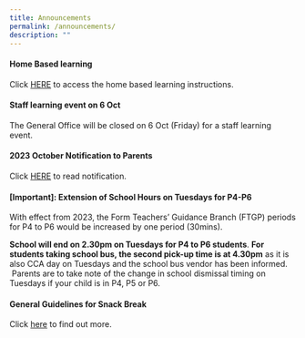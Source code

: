 ```yaml
---
title: Announcements
permalink: /announcements/
description: ""
---
```

#### Home Based learning 

Click [HERE](/homebasedlearninginstructions) to access the home based learning instructions.


#### Staff learning event on 6 Oct
The General Office will be closed on 6 Oct (Friday) for a staff learning event.  



#### 2023 October Notification to Parents

Click [HERE](/partners/resources-for-parents-students/SchoolNotificationstoparents/) to read notification.





#### [Important]: Extension of School Hours on Tuesdays for P4-P6


With effect from 2023, the Form Teachers’ Guidance Branch (FTGP) periods for P4 to P6 would be increased by one period (30mins). 

**School will end on 2.30pm on Tuesdays for P4 to P6 students**. **For students taking school bus, the second pick-up time is at 4.30pm** as it is also CCA day on Tuesdays and the school bus vendor has been informed.  Parents are to take note of the change in school dismissal timing on Tuesdays if your child is in P4, P5 or P6.


#### General Guidelines for Snack Break

Click [here](/partners/students-and-parents-resources/generalguidelinesforsnackbreak/) to find out more.